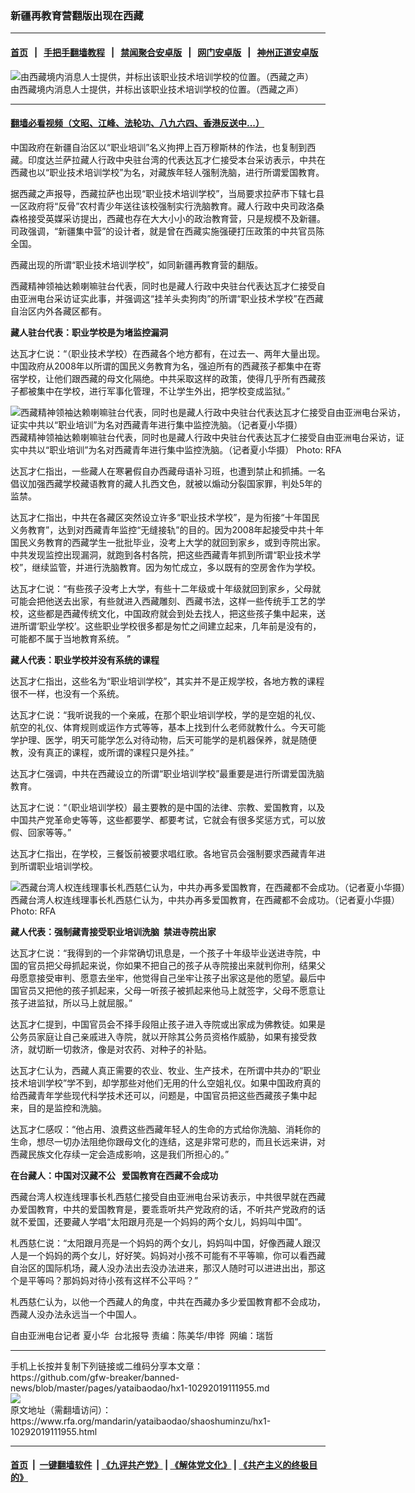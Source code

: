### 新疆再教育营翻版出现在西藏 
------------------------

#### [首页](https://github.com/gfw-breaker/banned-news/blob/master/README.md) &nbsp;&nbsp;|&nbsp;&nbsp; [手把手翻墙教程](https://github.com/gfw-breaker/guides/wiki) &nbsp;&nbsp;|&nbsp;&nbsp; [禁闻聚合安卓版](https://github.com/gfw-breaker/bn-android) &nbsp;&nbsp;|&nbsp;&nbsp; [网门安卓版](https://github.com/oGate2/oGate) &nbsp;&nbsp;|&nbsp;&nbsp; [神州正道安卓版](https://github.com/SzzdOgate/update) 



<div id="headerimg">
 <img alt="由西藏境内消息人士提供，并标出该职业技术培训学校的位置。（西藏之声）" src="https://www.rfa.org/mandarin/yataibaodao/shaoshuminzu/hx1-10292019111955.html/Untitled-1.jpg/@@images/699eafb6-de8f-4b33-9e2f-f8b58c732184.jpeg" title="由西藏境内消息人士提供，并标出该职业技术培训学校的位置。（西藏之声）"/>
 <div id="headerimgcontents">
  <div id="headerimgcaption">
   <span>
    由西藏境内消息人士提供，并标出该职业技术培训学校的位置。（西藏之声）
   </span>
   <!-- zoomattribute -->
  </div>
  <!-- headerimgcaption -->
 </div>
 <!-- headerimagecontents -->
</div>

<hr/>


#### [翻墙必看视频（文昭、江峰、法轮功、八九六四、香港反送中...）](https://github.com/gfw-breaker/banned-news/blob/master/pages/links.md)

<div id="storytext">
 <div>
  <div class="slot_header">
  </div>
 </div>
 <p>
  中国政府在新疆自治区以“职业培训”名义拘押上百万穆斯林的作法，也复制到西藏。印度达兰萨拉藏人行政中央驻台湾的代表达瓦才仁接受本台采访表示，中共在西藏也以“职业技术培训学校”为名，对藏族年轻人强制洗脑，进行所谓爱国教育。
 </p>
 <p>
  据西藏之声报导，西藏拉萨也出现“职业技术培训学校”，当局要求拉萨市下辖七县一区政府将“反骨”农村青少年送往该校强制实行洗脑教育。藏人行政中央司政洛桑森格接受英媒采访提出，西藏也存在大大小小的政治教育营，只是规模不及新疆。司政强调，“新疆集中营”的设计者，就是曾在西藏实施强硬打压政策的中共官员陈全国。
 </p>
 <p>
 </p>
 <p>
 </p>
 <p>
  西藏出现的所谓“职业技术培训学校”，如同新疆再教育营的翻版。
 </p>
 <p>
  西藏精神领袖达赖喇嘛驻台代表，同时也是藏人行政中央驻台代表达瓦才仁接受自由亚洲电台采访证实此事，并强调这“挂羊头卖狗肉”的所谓“职业技术学校”在西藏自治区内外各藏区都有。
 </p>
 <p>
  <b>
   藏人驻台代表：职业学校是为堵监控漏洞
  </b>
 </p>
 <p>
  达瓦才仁说：“（职业技术学校）在西藏各个地方都有，在过去一、两年大量出现。中国政府从2008年以所谓的国民义务教育为名，强迫所有的西藏孩子都集中在寄宿学校，让他们跟西藏的母文化隔绝。中共采取这样的政策，使得几乎所有西藏孩子都被集中在学校，进行军事化管理，不让学生外出，把学校变成监狱。”
 </p>
 <p>
 </p>
 <p>
  <div class="image-inline captioned" style="width:640px;">
   <div style="width:640px;">
    <img alt="西藏精神领袖达赖喇嘛驻台代表，同时也是藏人行政中央驻台代表达瓦才仁接受自由亚洲电台采访，证实中共以“职业培训”为名对西藏青年进行集中监控洗脑。（记者夏小华摄）" src="https://www.rfa.org/mandarin/yataibaodao/shaoshuminzu/hx1-10292019111955.html/4e004e00.jpeg" title="西藏精神领袖达赖喇嘛驻台代表，同时也是藏人行政中央驻台代表达瓦才仁接受自由亚洲电台采访，证实中共以“职业培训”为名对西藏青年进行集中监控洗脑。（记者夏小华摄）"/>
   </div>
   <div class="image-caption">
    <span style="width:640px;">
     西藏精神领袖达赖喇嘛驻台代表，同时也是藏人行政中央驻台代表达瓦才仁接受自由亚洲电台采访，证实中共以“职业培训”为名对西藏青年进行集中监控洗脑。（记者夏小华摄）
    </span>
    <span class="copyright">
     Photo: RFA
    </span>
   </div>
  </div>
 </p>
 <p>
  达瓦才仁指出，一些藏人在寒暑假自办西藏母语补习班，也遭到禁止和抓捕。一名倡议加强西藏学校藏语教育的藏人扎西文色，就被以煽动分裂国家罪，判处5年的监禁。
 </p>
 <p>
  达瓦才仁指出，中共在各藏区突然设立许多“职业技术学校”，是为衔接“十年国民义务教育”，达到对西藏青年监控“无缝接轨”的目的。因为2008年起接受中共十年国民义务教育的西藏学生一批批毕业，没考上大学的就回到家乡，或到寺院出家。中共发现监控出现漏洞，就跑到各村各院，把这些西藏青年抓到所谓“职业技术学校”，继续监管，并进行洗脑教育。因为匆忙成立，多以既有的空房舍作为学校。
 </p>
 <p>
  达瓦才仁说：“有些孩子没考上大学，有些十二年级或十年级就回到家乡，父母就可能会把他送去出家，有些就进入西藏雕刻、西藏书法，这样一些传统手工艺的学校，这些都是西藏传统文化，中国政府就会到处去找人，把这些孩子集中起来，送进所谓‘职业学校’。这些职业学校很多都是匆忙之间建立起来，几年前是没有的，可能都不属于当地教育系统。 ”
 </p>
 <p>
  <b>
   藏人代表：职业学校并没有系统的课程
  </b>
 </p>
 <p>
  达瓦才仁指出，这些名为“职业培训学校”，其实并不是正规学校，各地方教的课程很不一样，也没有一个系统。
 </p>
 <p>
  达瓦才仁说：“我听说我的一个亲戚，在那个职业培训学校，学的是空姐的礼仪、航空的礼仪、体育规则或运作方式等等，基本上找到什么老师就教什么。今天可能学护理、医学，明天可能学怎么对待动物，后天可能学的是机器保养，就是随便教，没有真正的课程，或所谓的课程只是外挂。”
 </p>
 <p>
  达瓦才仁强调，中共在西藏设立的所谓“职业培训学校”最重要是进行所谓爱国洗脑教育。
 </p>
 <p>
  达瓦才仁说：“（职业培训学校）最主要教的是中国的法律、宗教、爱国教育，以及中国共产党革命史等等，这些都要学、都要考试，它就会有很多奖惩方式，可以放假、回家等等。”
 </p>
 <p>
  达瓦才仁指出，在学校，三餐饭前被要求唱红歌。各地官员会强制要求西藏青年进到所谓职业培训学校。
 </p>
 <p>
 </p>
 <p>
  <div class="image-inline captioned" style="width:640px;">
   <div style="width:640px;">
    <img alt="西藏台湾人权连线理事长札西慈仁认为，中共办再多爱国教育，在西藏都不会成功。（记者夏小华摄）" src="https://www.rfa.org/mandarin/yataibaodao/shaoshuminzu/hx1-10292019111955.html/4e8c4e8c.PNG" title="西藏台湾人权连线理事长札西慈仁认为，中共办再多爱国教育，在西藏都不会成功。（记者夏小华摄）"/>
   </div>
   <div class="image-caption">
    <span style="width:640px;">
     西藏台湾人权连线理事长札西慈仁认为，中共办再多爱国教育，在西藏都不会成功。（记者夏小华摄）
    </span>
    <span class="copyright">
     Photo: RFA
    </span>
   </div>
  </div>
 </p>
 <p>
  <b>
   藏人代表：强制藏青接受职业培训洗脑  禁进寺院出家
  </b>
 </p>
 <p>
  达瓦才仁说：“我得到的一个非常确切讯息是，一个孩子十年级毕业送进寺院，中国的官员把父母抓起来说，你如果不把自己的孩子从寺院接出来就判你刑，结果父母愿意接受审判、愿意去坐牢，他觉得自己坐牢让孩子出家这是他的愿望。最后中国官员又把他的孩子抓起来，父母一听孩子被抓起来他马上就签字，父母不愿意让孩子进监狱，所以马上就屈服。”
 </p>
 <p>
  达瓦才仁提到，中国官员会不择手段阻止孩子进入寺院或出家成为佛教徒。如果是公务员家庭让自己亲戚进入寺院，就以开除其公务员资格作威胁，如果有接受救济，就切断一切救济，像是对农药、对种子的补贴。
 </p>
 <p>
  达瓦才仁认为，西藏人真正需要的农业、牧业、生产技术，在所谓中共办的“职业技术培训学校”学不到，却学那些对他们无用的什么空姐礼仪。如果中国政府真的给西藏青年学些现代科学技术还可以，问题是，中国官员把这些西藏孩子集中起来，目的是监控和洗脑。
 </p>
 <p>
  达瓦才仁感叹：“他占用、浪费这些西藏年轻人的生命的方式给你洗脑、消耗你的生命，想尽一切办法阻绝你跟母文化的连结，这是非常可悲的，而且长远来讲，对西藏民族文化存续一定会造成影响，这是我们所担心的。”
 </p>
 <p>
  <b>
   在台藏人：中国对汉藏不公   爱国教育在西藏不会成功
  </b>
 </p>
 <p>
  西藏台湾人权连线理事长札西慈仁接受自由亚洲电台采访表示，中共很早就在西藏办爱国教育，中共的爱国教育是，要乖乖听共产党政府的话，不听共产党政府的话就不爱国，还要藏人学唱“太阳跟月亮是一个妈妈的两个女儿，妈妈叫中国”。
 </p>
 <p>
  札西慈仁说：“太阳跟月亮是一个妈妈的两个女儿，妈妈叫中国，好像西藏人跟汉人是一个妈妈的两个女儿，好好笑。妈妈对小孩不可能有不平等嘛，你可以看西藏自治区的国际机场，藏人没办法出去没办法进来，那汉人随时可以进进出出，那这个是平等吗？那妈妈对待小孩有这样不公平吗？”
 </p>
 <p>
  札西慈仁认为，以他一个西藏人的角度，中共在西藏办多少爱国教育都不会成功，西藏人没办法永远当一个中国人。
 </p>
 <p>
 </p>
 <p>
  自由亚洲电台记者 夏小华  台北报导 责编：陈美华/申铧  网编：瑞哲
 </p>
</div>

<hr/>
手机上长按并复制下列链接或二维码分享本文章：<br/>
https://github.com/gfw-breaker/banned-news/blob/master/pages/yataibaodao/hx1-10292019111955.md <br/>
<a href='https://github.com/gfw-breaker/banned-news/blob/master/pages/yataibaodao/hx1-10292019111955.md'><img src='https://github.com/gfw-breaker/banned-news/blob/master/pages/yataibaodao/hx1-10292019111955.md.png'/></a> <br/>
原文地址（需翻墙访问）：https://www.rfa.org/mandarin/yataibaodao/shaoshuminzu/hx1-10292019111955.html


------------------------
#### [首页](https://github.com/gfw-breaker/banned-news/blob/master/README.md) &nbsp;|&nbsp; [一键翻墙软件](https://github.com/gfw-breaker/nogfw/blob/master/README.md) &nbsp;| [《九评共产党》](https://github.com/gfw-breaker/9ping.md/blob/master/README.md#九评之一评共产党是什么) | [《解体党文化》](https://github.com/gfw-breaker/jtdwh.md/blob/master/README.md) | [《共产主义的终极目的》](https://github.com/gfw-breaker/gczydzjmd.md/blob/master/README.md)


<img src='http://gfw-breaker.win/banned-news/pages/yataibaodao/hx1-10292019111955.md' width='0px' height='0px'/>